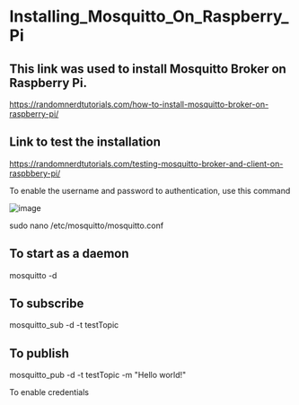 # Installing_Mosquitto_On_Raspberry_Pi


## This link was used to install Mosquitto Broker on Raspberry Pi.

https://randomnerdtutorials.com/how-to-install-mosquitto-broker-on-raspberry-pi/

## Link to test the installation

https://randomnerdtutorials.com/testing-mosquitto-broker-and-client-on-raspbbery-pi/

To enable the username and password to authentication, use this command

![image](https://user-images.githubusercontent.com/14288989/199001486-c4c1ccb1-90e9-42dd-9472-507da3a623db.png)


sudo nano /etc/mosquitto/mosquitto.conf


## To start as a daemon

mosquitto -d


## To subscribe 

mosquitto_sub -d -t testTopic


## To publish

mosquitto_pub -d -t testTopic -m "Hello world!"



To enable credentials

